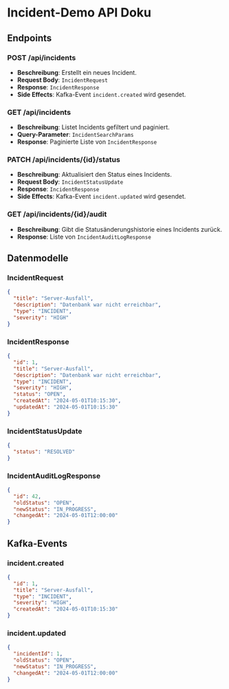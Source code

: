 # Incident-Demo API Doku

## Endpoints

### POST /api/incidents
- **Beschreibung**: Erstellt ein neues Incident.
- **Request Body**: `IncidentRequest`
- **Response**: `IncidentResponse`
- **Side Effects**: Kafka-Event `incident.created` wird gesendet.

### GET /api/incidents
- **Beschreibung**: Listet Incidents gefiltert und paginiert.
- **Query-Parameter**: `IncidentSearchParams`
- **Response**: Paginierte Liste von `IncidentResponse`

### PATCH /api/incidents/{id}/status
- **Beschreibung**: Aktualisiert den Status eines Incidents.
- **Request Body**: `IncidentStatusUpdate`
- **Response**: `IncidentResponse`
- **Side Effects**: Kafka-Event `incident.updated` wird gesendet.

### GET /api/incidents/{id}/audit
- **Beschreibung**: Gibt die Statusänderungshistorie eines Incidents zurück.
- **Response**: Liste von `IncidentAuditLogResponse`

## Datenmodelle

### IncidentRequest
```json
{
  "title": "Server-Ausfall",
  "description": "Datenbank war nicht erreichbar",
  "type": "INCIDENT",
  "severity": "HIGH"
}
```

### IncidentResponse
```json
{
  "id": 1,
  "title": "Server-Ausfall",
  "description": "Datenbank war nicht erreichbar",
  "type": "INCIDENT",
  "severity": "HIGH",
  "status": "OPEN",
  "createdAt": "2024-05-01T10:15:30",
  "updatedAt": "2024-05-01T10:15:30"
}
```

### IncidentStatusUpdate
```json
{
  "status": "RESOLVED"
}
```

### IncidentAuditLogResponse
```json
{
  "id": 42,
  "oldStatus": "OPEN",
  "newStatus": "IN_PROGRESS",
  "changedAt": "2024-05-01T12:00:00"
}
```

## Kafka-Events

### incident.created
```json
{
  "id": 1,
  "title": "Server-Ausfall",
  "type": "INCIDENT",
  "severity": "HIGH",
  "createdAt": "2024-05-01T10:15:30"
}
```

### incident.updated
```json
{
  "incidentId": 1,
  "oldStatus": "OPEN",
  "newStatus": "IN_PROGRESS",
  "changedAt": "2024-05-01T12:00:00"
}
```
